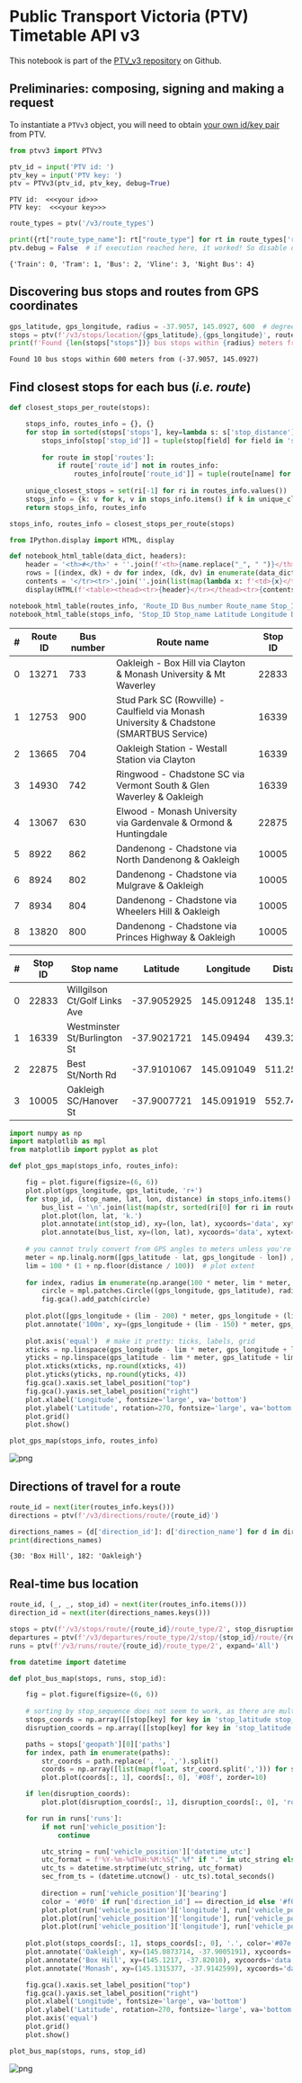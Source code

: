 # Public Transport Victoria (PTV) Timetable API v3
This notebook is part of the [PTV_v3 repository](https://github.com/r1cc4rdo/PTV_v3.git) on Github.

## Preliminaries: composing, signing and making a request
To instantiate a ```PTVv3``` object, you will need to obtain [your own id/key pair](https://www.ptv.vic.gov.au/assets/default-site/footer/data-and-reporting/Datasets/PTV-Timetable-API/60096c0692/PTV-Timetable-API-key-and-signature-document.rtf) from PTV.


```python
from ptvv3 import PTVv3

ptv_id = input('PTV id: ')
ptv_key = input('PTV key: ')
ptv = PTVv3(ptv_id, ptv_key, debug=True)
```

    PTV id:  <<<your id>>>
    PTV key:  <<<your key>>>



```python
route_types = ptv('/v3/route_types')

print({rt["route_type_name"]: rt["route_type"] for rt in route_types['route_types']})
ptv.debug = False  # if execution reached here, it worked! So disable debug output
```

    {'Train': 0, 'Tram': 1, 'Bus': 2, 'Vline': 3, 'Night Bus': 4}


## Discovering bus stops and routes from GPS coordinates


```python
gps_latitude, gps_longitude, radius = -37.9057, 145.0927, 600  # degrees, degrees, meters
stops = ptv(f'/v3/stops/location/{gps_latitude},{gps_longitude}', route_types=2, max_distance=600)
print(f'Found {len(stops["stops"])} bus stops within {radius} meters from ({gps_latitude}, {gps_longitude})')
```

    Found 10 bus stops within 600 meters from (-37.9057, 145.0927)


## Find closest stops for each bus (*i.e. route*)


```python
def closest_stops_per_route(stops):

    stops_info, routes_info = {}, {}
    for stop in sorted(stops['stops'], key=lambda s: s['stop_distance']):  # should already be ordered by distance. sorted is stable
        stops_info[stop['stop_id']] = tuple(stop[field] for field in 'stop_name stop_latitude stop_longitude stop_distance'.split())
        
        for route in stop['routes']:
            if route['route_id'] not in routes_info:
                routes_info[route['route_id']] = tuple(route[name] for name in 'route_number route_name'.split()) + (stop['stop_id'], )
    
    unique_closest_stops = set(ri[-1] for ri in routes_info.values())
    stops_info = {k: v for k, v in stops_info.items() if k in unique_closest_stops}
    return stops_info, routes_info

stops_info, routes_info = closest_stops_per_route(stops)
```


```python
from IPython.display import HTML, display

def notebook_html_table(data_dict, headers):
    header = '<th>#</th>' + ''.join(f'<th>{name.replace("_", " ")}</th>' for name in headers.split())
    rows = [(index, dk) + dv for index, (dk, dv) in enumerate(data_dict.items())]
    contents = '</tr><tr>'.join(''.join(list(map(lambda x: f'<td>{x}</td>', row))) for row in rows)
    display(HTML(f'<table><thead><tr>{header}</tr></thead><tr>{contents}</tr></table>'))
```


```python
notebook_html_table(routes_info, 'Route_ID Bus_number Route_name Stop_ID')
notebook_html_table(stops_info, 'Stop_ID Stop_name Latitude Longitude Distance')
```


<table><thead><tr><th>#</th><th>Route ID</th><th>Bus number</th><th>Route name</th><th>Stop ID</th></tr></thead><tr><td>0</td><td>13271</td><td>733</td><td>Oakleigh - Box Hill via Clayton & Monash University & Mt Waverley</td><td>22833</td></tr><tr><td>1</td><td>12753</td><td>900</td><td>Stud Park SC (Rowville) - Caulfield via Monash University & Chadstone (SMARTBUS Service)</td><td>16339</td></tr><tr><td>2</td><td>13665</td><td>704</td><td>Oakleigh Station - Westall Station via Clayton</td><td>16339</td></tr><tr><td>3</td><td>14930</td><td>742</td><td>Ringwood - Chadstone SC via Vermont South & Glen Waverley & Oakleigh</td><td>16339</td></tr><tr><td>4</td><td>13067</td><td>630</td><td>Elwood - Monash University via Gardenvale & Ormond & Huntingdale</td><td>22875</td></tr><tr><td>5</td><td>8922</td><td>862</td><td>Dandenong - Chadstone via North Dandenong & Oakleigh</td><td>10005</td></tr><tr><td>6</td><td>8924</td><td>802</td><td>Dandenong - Chadstone via Mulgrave & Oakleigh</td><td>10005</td></tr><tr><td>7</td><td>8934</td><td>804</td><td>Dandenong - Chadstone via Wheelers Hill & Oakleigh</td><td>10005</td></tr><tr><td>8</td><td>13820</td><td>800</td><td>Dandenong - Chadstone via Princes Highway & Oakleigh</td><td>10005</td></tr></table>



<table><thead><tr><th>#</th><th>Stop ID</th><th>Stop name</th><th>Latitude</th><th>Longitude</th><th>Distance</th></tr></thead><tr><td>0</td><td>22833</td><td>Willgilson Ct/Golf Links Ave </td><td>-37.9052925</td><td>145.091248</td><td>135.15271</td></tr><tr><td>1</td><td>16339</td><td>Westminster St/Burlington St </td><td>-37.9021721</td><td>145.09494</td><td>439.3295</td></tr><tr><td>2</td><td>22875</td><td>Best St/North Rd </td><td>-37.9101067</td><td>145.091049</td><td>511.2509</td></tr><tr><td>3</td><td>10005</td><td>Oakleigh SC/Hanover St </td><td>-37.9007721</td><td>145.091919</td><td>552.747742</td></tr></table>



```python
import numpy as np
import matplotlib as mpl
from matplotlib import pyplot as plot

def plot_gps_map(stops_info, routes_info):

    fig = plot.figure(figsize=(6, 6))
    plot.plot(gps_longitude, gps_latitude, 'r+')
    for stop_id, (stop_name, lat, lon, distance) in stops_info.items():  # draw stops
        bus_list = '\n'.join(list(map(str, sorted(ri[0] for ri in routes_info.values() if ri[-1] == stop_id))))
        plot.plot(lon, lat, 'k.')
        plot.annotate(int(stop_id), xy=(lon, lat), xycoords='data', xytext=(0, 12), textcoords='offset points', color='b', va='top', ha='center')
        plot.annotate(bus_list, xy=(lon, lat), xycoords='data', xytext=(0, -4), textcoords='offset points', va='top', ha='center')
    
    # you cannot truly convert from GPS angles to meters unless you're a flat earther, but it's a decent approximation at this scale
    meter = np.linalg.norm([gps_latitude - lat, gps_longitude - lon]) / distance
    lim = 100 * (1 + np.floor(distance / 100))  # plot extent
    
    for index, radius in enumerate(np.arange(100 * meter, lim * meter, 100 * meter)):  # draw circles
        circle = mpl.patches.Circle((gps_longitude, gps_latitude), radius=radius, color='#cde', fill=False, linestyle='--')
        fig.gca().add_patch(circle)
    
    plot.plot([gps_longitude + (lim - 200) * meter, gps_longitude + (lim - 100) * meter], [gps_latitude, gps_latitude], color='#fb4', linewidth=4)  # distance marker
    plot.annotate('100m', xy=(gps_longitude + (lim - 150) * meter, gps_latitude), xycoords='data', xytext=(0, 12), textcoords='offset points', color='#d92', va='top', ha='center')
    
    plot.axis('equal')  # make it pretty: ticks, labels, grid
    xticks = np.linspace(gps_longitude - lim * meter, gps_longitude + lim * meter, 5)
    yticks = np.linspace(gps_latitude - lim * meter, gps_latitude + lim * meter, 5)
    plot.xticks(xticks, np.round(xticks, 4))
    plot.yticks(yticks, np.round(yticks, 4))
    fig.gca().xaxis.set_label_position("top")
    fig.gca().yaxis.set_label_position("right")
    plot.xlabel('Longitude', fontsize='large', va='bottom')
    plot.ylabel('Latitude', rotation=270, fontsize='large', va='bottom')
    plot.grid()
    plot.show()

plot_gps_map(stops_info, routes_info)
```


    
![png](output_9_0.png)
    


## Directions of travel for a route


```python
route_id = next(iter(routes_info.keys()))
directions = ptv(f'/v3/directions/route/{route_id}')

directions_names = {d['direction_id']: d['direction_name'] for d in directions['directions']}
print(directions_names)
```

    {30: 'Box Hill', 182: 'Oakleigh'}


## Real-time bus location


```python
route_id, (_, _, stop_id) = next(iter(routes_info.items()))
direction_id = next(iter(directions_names.keys()))
```


```python
stops = ptv(f'/v3/stops/route/{route_id}/route_type/2', stop_disruptions='true', include_geopath='true', direction_id=direction_id)
departures = ptv(f'/v3/departures/route_type/2/stop/{stop_id}/route/{route_id}', direction_id=direction_id)
runs = ptv(f'/v3/runs/route/{route_id}/route_type/2', expand='All')
```


```python
from datetime import datetime

def plot_bus_map(stops, runs, stop_id):

    fig = plot.figure(figsize=(6, 6))
    
    # sorting by stop_sequence does not seem to work, as there are multiple 0 entries. stop_sequence needs a direction_id
    stops_coords = np.array([[stop[key] for key in 'stop_latitude stop_longitude'.split()] for stop in stops['stops'] if stop['stop_sequence'] != 0])
    disruption_coords = np.array([[stop[key] for key in 'stop_latitude stop_longitude'.split()] for stop in stops['stops'] if stop['disruption_ids']])

    paths = stops['geopath'][0]['paths']
    for index, path in enumerate(paths):
        str_coords = path.replace(', ', ',').split()
        coords = np.array([list(map(float, str_coord.split(','))) for str_coord in str_coords])
        plot.plot(coords[:, 1], coords[:, 0], '#08f', zorder=10)

    if len(disruption_coords):
        plot.plot(disruption_coords[:, 1], disruption_coords[:, 0], 'ro', zorder=20)

    for run in runs['runs']:
        if not run['vehicle_position']:
            continue

        utc_string = run['vehicle_position']['datetime_utc']
        utc_format = f'%Y-%m-%dT%H:%M:%S{".%f" if "." in utc_string else ""}Z'
        utc_ts = datetime.strptime(utc_string, utc_format)
        sec_from_ts = (datetime.utcnow() - utc_ts).total_seconds()
                    
        direction = run['vehicle_position']['bearing']
        color = '#0f0' if run['direction_id'] == direction_id else '#f00'
        plot.plot(run['vehicle_position']['longitude'], run['vehicle_position']['latitude'], 'k', marker=(6, 0, direction or 0), markersize=12, zorder=30)
        plot.plot(run['vehicle_position']['longitude'], run['vehicle_position']['latitude'], color, marker=(3 if direction else 6, 0, direction or 0), markersize=12 if direction else 8, zorder=50)
        plot.plot(run['vehicle_position']['longitude'], run['vehicle_position']['latitude'], 'k', marker=(2 if direction else 6, 0, direction or 0), markersize=24 if direction else 0, zorder=40)
            
    plot.plot(stops_coords[:, 1], stops_coords[:, 0], '.', color='#07e', markersize=4, zorder=15)
    plot.annotate('Oakleigh', xy=(145.0873714, -37.9005191), xycoords='data', xytext=(-2, 4), textcoords='offset points', ha='right')
    plot.annotate('Box Hill', xy=(145.1217, -37.82010), xycoords='data', xytext=(-2, 4), textcoords='offset points', ha='right')
    plot.annotate('Monash', xy=(145.1315377, -37.9142599), xycoords='data', xytext=(4, 4), textcoords='offset points')

    fig.gca().xaxis.set_label_position("top")
    fig.gca().yaxis.set_label_position("right")
    plot.xlabel('Longitude', fontsize='large', va='bottom')
    plot.ylabel('Latitude', rotation=270, fontsize='large', va='bottom')
    plot.axis('equal')
    plot.grid()
    plot.show()

plot_bus_map(stops, runs, stop_id)
```


    
![png](output_15_0.png)
    

